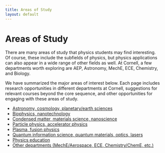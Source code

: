 ```yaml
---
title: Areas of Study
layout: default
---
```

<link rel="stylesheet" href="/main.css">

# Areas of Study
There are many areas of study that physics students may find interesting. Of course, these include the subfields of physics, but physics applications can also appear in a wide range of other fields as well. At Cornell, a few departments worth exploring are AEP, Astronomy, MechE, ECE, Chemistry, and Biology.

We have summarized the major areas of interest below. Each page includes research opportunities in different departments at Cornell, suggestions for relevant courses beyond the core sequence, and other opportunities for engaging with these areas of study.

- [Astronomy, cosmology, planetary/earth sciences](/areas_of_study/astronomy.html)
- [Biophysics, nanotechnology](/areas_of_study/biophysics.html)
- [Condensed matter, materials science, nanoscience](/areas_of_study/CondensedMatter.md)
- [Particle physics, accelerator physics](/areas_of_study/ParticlePhysics.md)
- [Plasma, fusion physics](/areas_of_study/PlasmaPhysics.md)
- [Quantum information science, quantum materials, optics, lasers](/areas_of_study/quantum_science.html)
- [Physics education](/areas_of_study/physics_education.html)
- [Other departments (MechE/Aerospace, ECE, Chemistry/ChemE, etc.)](/areas_of_study/other_departments.html)
